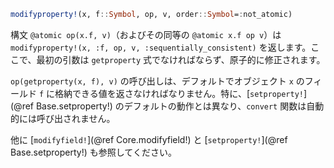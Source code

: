 ```julia
modifyproperty!(x, f::Symbol, op, v, order::Symbol=:not_atomic)
```

構文 `@atomic op(x.f, v)`（およびその同等の `@atomic x.f op v`）は `modifyproperty!(x, :f, op, v, :sequentially_consistent)` を返します。ここで、最初の引数は `getproperty` 式でなければならず、原子的に修正されます。

`op(getproperty(x, f), v)` の呼び出しは、デフォルトでオブジェクト `x` のフィールド `f` に格納できる値を返さなければなりません。特に、[`setproperty!`](@ref Base.setproperty!) のデフォルトの動作とは異なり、`convert` 関数は自動的には呼び出されません。

他に [`modifyfield!`](@ref Core.modifyfield!) と [`setproperty!`](@ref Base.setproperty!) も参照してください。
